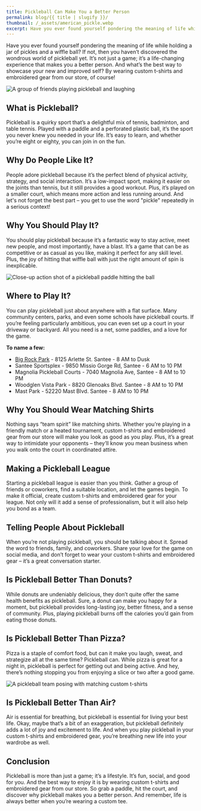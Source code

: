 ```yaml
---
title: Pickleball Can Make You a Better Person
permalink: blog/{{ title | slugify }}/
thumbnail: /_assets/american_pickle.webp
excerpt: Have you ever found yourself pondering the meaning of life while holding a jar of pickles and a wiffle ball? If not, then you haven’t discovered the wondrous world of pickleball yet. It’s not just a game; it’s a life-changing experience that makes you a better person. And what’s the best way to showcase your new and improved self? By wearing custom t-shirts and embroidered gear from our store, of course!
---
```


Have you ever found yourself pondering the meaning of life while holding a jar of pickles and a wiffle ball? If not, then you haven’t discovered the wondrous world of pickleball yet. It’s not just a game; it’s a life-changing experience that makes you a better person. And what’s the best way to showcase your new and improved self? By wearing custom t-shirts and embroidered gear from our store, of course!

![A group of friends playing pickleball and laughing](/_assets/posh_pickle.webp)

## What is Pickleball?

Pickleball is a quirky sport that’s a delightful mix of tennis, badminton, and table tennis. Played with a paddle and a perforated plastic ball, it’s the sport you never knew you needed in your life. It’s easy to learn, and whether you’re eight or eighty, you can join in on the fun.

## Why Do People Like It?

People adore pickleball because it’s the perfect blend of physical activity, strategy, and social interaction. It’s a low-impact sport, making it easier on the joints than tennis, but it still provides a good workout. Plus, it’s played on a smaller court, which means more action and less running around. And let's not forget the best part – you get to use the word "pickle" repeatedly in a serious context!

## Why You Should Play It?

You should play pickleball because it’s a fantastic way to stay active, meet new people, and most importantly, have a blast. It’s a game that can be as competitive or as casual as you like, making it perfect for any skill level. Plus, the joy of hitting that wiffle ball with just the right amount of spin is inexplicable.

![Close-up action shot of a pickleball paddle hitting the ball](/_assets/action_pickle.webp)

## Where to Play It?

You can play pickleball just about anywhere with a flat surface. Many community centers, parks, and even some schools have pickleball courts. If you’re feeling particularly ambitious, you can even set up a court in your driveway or backyard. All you need is a net, some paddles, and a love for the game.

**To name a few:**
- [Big Rock Park](https://www.cityofsanteeca.gov/our-community/parks-recreation/pickleball) - 8125 Arlette St. Santee - 8 AM to Dusk
- Santee Sportsplex - 9850 Missio Gorge Rd, Santee - 6 AM to 10 PM
- Magnolia Pickleball Courts - 7040 Magnolia Ave, Santee - 8 AM to 10 PM
- Woodglen Vista Park - 8820 Glenoaks Blvd. Santee - 8 AM to 10 PM
- Mast Park - 52220 Mast Blvd. Santee - 8 AM to 10 PM

## Why You Should Wear Matching Shirts

Nothing says “team spirit” like matching shirts. Whether you’re playing in a friendly match or a heated tournament, custom t-shirts and embroidered gear from our store will make you look as good as you play. Plus, it’s a great way to intimidate your opponents – they’ll know you mean business when you walk onto the court in coordinated attire.

## Making a Pickleball League

Starting a pickleball league is easier than you think. Gather a group of friends or coworkers, find a suitable location, and let the games begin. To make it official, create custom t-shirts and embroidered gear for your league. Not only will it add a sense of professionalism, but it will also help you bond as a team.

## Telling People About Pickleball

When you’re not playing pickleball, you should be talking about it. Spread the word to friends, family, and coworkers. Share your love for the game on social media, and don’t forget to wear your custom t-shirts and embroidered gear – it’s a great conversation starter.

## Is Pickleball Better Than Donuts?

While donuts are undeniably delicious, they don’t quite offer the same health benefits as pickleball. Sure, a donut can make you happy for a moment, but pickleball provides long-lasting joy, better fitness, and a sense of community. Plus, playing pickleball burns off the calories you’d gain from eating those donuts.

## Is Pickleball Better Than Pizza?

Pizza is a staple of comfort food, but can it make you laugh, sweat, and strategize all at the same time? Pickleball can. While pizza is great for a night in, pickleball is perfect for getting out and being active. And hey, there’s nothing stopping you from enjoying a slice or two after a good game.

![A pickleball team posing with matching custom t-shirts](/_assets/ancient_pickle.png)

## Is Pickleball Better Than Air?

Air is essential for breathing, but pickleball is essential for living your best life. Okay, maybe that’s a bit of an exaggeration, but pickleball definitely adds a lot of joy and excitement to life. And when you play pickleball in your custom t-shirts and embroidered gear, you’re breathing new life into your wardrobe as well.

## Conclusion

Pickleball is more than just a game; it’s a lifestyle. It’s fun, social, and good for you. And the best way to enjoy it is by wearing custom t-shirts and embroidered gear from our store. So grab a paddle, hit the court, and discover why pickleball makes you a better person. And remember, life is always better when you’re wearing a custom tee.